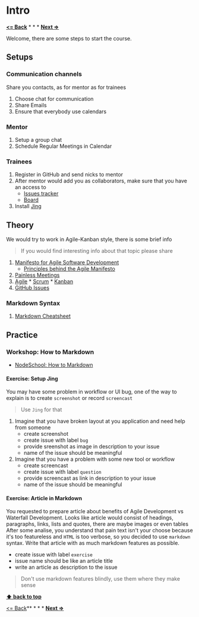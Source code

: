 # Intro

**[<= Back](../README.md)**		*	*	*	**[Next =>](../01-communication/communication.md)**

Welcome, there are some steps to start the course.

## Setups

### Communication channels

Share you contacts, as for mentor as for trainees

1. Choose chat for communication
1. Share Emails
1. Ensure that everybody use calendars

### Mentor 

1. Setup a group chat
1. Schedule Regular Meetings in Calendar

### Trainees

1. Register in GitHub and send nicks to mentor
1. After mentor would add you as collaborators, make sure that you have an access to
    * [Issues tracker](https://github.com/nesterone/sf-eng-init-gl-spring-2016/issues)
    * [Board](https://waffle.io/nesterone/sf-eng-init-gl-spring-2016)
1. Install [Jing](https://www.techsmith.com/jing.html)

## Theory

We would try to work in Agile-Kanban style, there is some brief info
 
> If you would find interesting info about that topic please share
 
1. [Manifesto for Agile Software Development](http://www.agilemanifesto.org/)
    * [Principles behind the Agile Manifesto](http://www.agilemanifesto.org/principles.html)
1. [Painless Meetings](http://egorfine.com/en/articles/painless-meetings/)
1. [Agile](https://en.wikipedia.org/wiki/Agile_software_development)
       * [Scrum](http://tinyurl.com/pomn996)
       * [Kanban](https://en.wikipedia.org/wiki/Kanban)
1. [GitHub Issues](https://guides.github.com/features/issues/)

### Markdown Syntax

1. [Markdown Cheatsheet](https://github.com/adam-p/markdown-here/wiki/Markdown-Cheatsheet)

## Practice

### Workshop: How to Markdown

* [NodeSchool: How to Markdown](https://github.com/denysdovhan/how-to-markdown)

#### Exercise: Setup Jing  

You may have some problem in workflow or UI bug, one of the way to explain is to create `screenshot` or record `screencast`

> Use `Jing` for that

1. Imagine that you have broken layout at you application and need help from someone
    * create screenshot
    * create issue with label `bug`
    * provide sreenshot as image in description to your issue
    * name of the issue should be meaningful
1. Imagine that you have a problem with some new tool or workflow
    * create screencast
    * create issue with label `question`
    * provide screencast as link in description to your issue
    * name of the issue should be meaningful

#### Exercise: Article in Markdown

You requested to prepare article about benefits of Agile Development vs Waterfall Development.
Looks like article would consist of headings, paragraphs, links, lists and quotes, there are maybe images or even tables
After some analise, you understand that pain text isn't your choose because it's too featureless and `HTML` is too verbose, 
so you decided to use `markdown` syntax. Write that article with as much markdown features as possible. 

* create issue with label `exercise`
* issue name should be like an article title
* write an article as description to the issue

> Don't use markdown features blindly, use them where they make sense 

**[⬆ back to top](#intro)**

[<= Back](../README.md)**		*	*	*	**[Next =>](../01-communication/communication.md)**
